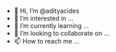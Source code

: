 - 👋 Hi, I’m @adityacides
- 👀 I’m interested in ...
- 🌱 I’m currently learning ...
- 💞️ I’m looking to collaborate on ...
- 📫 How to reach me ...

<!---
adityacides/adityacides is a ✨ special ✨ repository because its `README.md` (this file) appears on your GitHub profile.
You can click the Preview link to take a look at your changes.
--->
